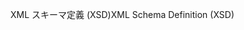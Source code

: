 <span data-ttu-id="ee55c-101">XML スキーマ定義 (XSD)</span><span class="sxs-lookup"><span data-stu-id="ee55c-101">XML Schema Definition (XSD)</span></span>